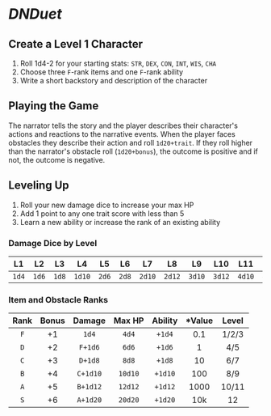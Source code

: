 # *DNDuet*

## Create a Level 1 Character

1. Roll 1d4-2 for your starting stats: `STR`, `DEX`, `CON`, `INT`, `WIS`, `CHA`
2. Choose three `F`-rank items and one `F`-rank ability
3. Write a short backstory and description of the character

## Playing the Game
The narrator tells the story and the player describes their character's actions and reactions to the narrative events. When the player faces obstacles they describe their action and roll `1d20+trait`. If they roll higher than the narrator's obstacle roll (`1d20+bonus`), the outcome is positive and if not, the outcome is negative.

## Leveling Up

1. Roll your new damage dice to increase your max HP
2. Add 1 point to any one trait score with less than 5
3. Learn a new ability or increase the rank of an existing ability

### Damage Dice by Level

| L1 | L2 | L3 | L4 | L5 | L6 | L7 | L8 | L9 | L10 | L11 | L12 |
|:---:|:---:|:---:|:---:|:---:|:---:|:---:|:---:|:---:|:---:|:---:|:---:|
| `1d4` | `1d6` | `1d8` | `1d10` | `2d6` | `2d8` | `2d10` | `2d12` | `3d10` | `3d12` | `4d10` | `4d12` |

### Item and Obstacle Ranks

| Rank | Bonus | Damage | Max HP | Ability | &#42;Value | Level |
|:---:|:---:|:---:|:---:|:---:|:---:|:---:|
| `F` | +1 | `1d4` | `4d4` | `+1d4` | 0.1 | 1/2/3 |
| `D` | +2 | `F+1d6` | `6d6` | `+1d6` | 1 | 4/5 |
| `C` | +3 | `D+1d8` | `8d8` | `+1d8` | 10 | 6/7 |
| `B` | +4 | `C+1d10` | `10d10` | `+1d10` | 100 | 8/9 |
| `A` | +5 | `B+1d12` | `12d12` | `+1d12` | 1000 | 10/11 |
| `S` | +6 | `A+1d20` | `20d20` | `+1d20` | 10k | 12 |
